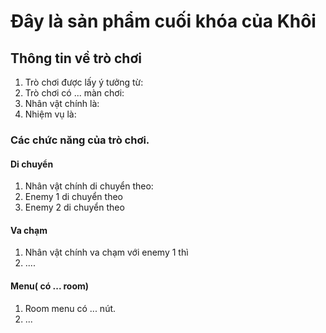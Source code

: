 # Đây là sản phẩm cuối khóa của Khôi 

## Thông tin về trò chơi
1. Trò chơi được lấy ý tưởng từ: 
2. Trò chơi có ... màn chơi:
3. Nhân vật chính là:
4. Nhiệm vụ là:


### Các chức năng của trò chơi.
#### Di chuyển 
1. Nhân vật chính di chuyển theo:
2. Enemy 1 di chuyển theo
3. Enemy 2 di chuyển theo
#### Va chạm
1. Nhân vật chính va chạm với enemy 1 thì
2. ....
#### Menu( có ... room)
1. Room menu có ... nút.
2. ...



